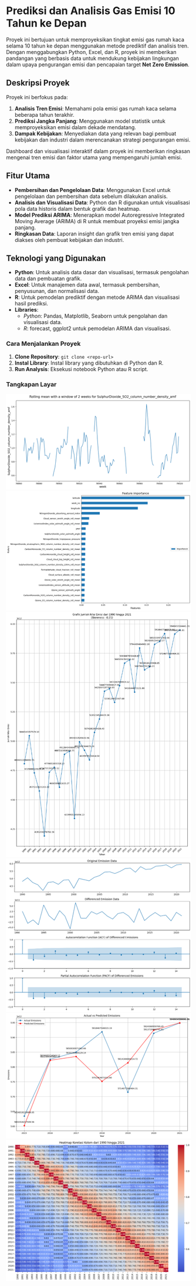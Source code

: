 # Prediksi dan Analisis Gas Emisi 10 Tahun ke Depan

Proyek ini bertujuan untuk memproyeksikan tingkat emisi gas rumah kaca selama 10 tahun ke depan menggunakan metode prediktif dan analisis tren. Dengan menggabungkan Python, Excel, dan R, proyek ini memberikan pandangan yang berbasis data untuk mendukung kebijakan lingkungan dalam upaya pengurangan emisi dan pencapaian target **Net Zero Emission**.

## Deskripsi Proyek
Proyek ini berfokus pada:
1. **Analisis Tren Emisi**: Memahami pola emisi gas rumah kaca selama beberapa tahun terakhir.
2. **Prediksi Jangka Panjang**: Menggunakan model statistik untuk memproyeksikan emisi dalam dekade mendatang.
3. **Dampak Kebijakan**: Menyediakan data yang relevan bagi pembuat kebijakan dan industri dalam merencanakan strategi pengurangan emisi.

Dashboard dan visualisasi interaktif dalam proyek ini memberikan ringkasan mengenai tren emisi dan faktor utama yang mempengaruhi jumlah emisi.

## Fitur Utama
- **Pembersihan dan Pengelolaan Data**: Menggunakan Excel untuk pengelolaan dan pembersihan data sebelum dilakukan analisis.
- **Analisis dan Visualisasi Data**: Python dan R digunakan untuk visualisasi pola data historis dalam bentuk grafik dan heatmap.
- **Model Prediksi ARIMA**: Menerapkan model Autoregressive Integrated Moving Average (ARIMA) di R untuk membuat proyeksi emisi jangka panjang.
- **Ringkasan Data**: Laporan insight dan grafik tren emisi yang dapat diakses oleh pembuat kebijakan dan industri.

## Teknologi yang Digunakan
- **Python**: Untuk analisis data dasar dan visualisasi, termasuk pengolahan data dan pembuatan grafik.
- **Excel**: Untuk manajemen data awal, termasuk pembersihan, penyusunan, dan normalisasi data.
- **R**: Untuk pemodelan prediktif dengan metode ARIMA dan visualisasi hasil prediksi.
- **Libraries**:
  - *Python*: Pandas, Matplotlib, Seaborn untuk pengolahan dan visualisasi data.
  - *R*: forecast, ggplot2 untuk pemodelan ARIMA dan visualisasi.

### Cara Menjalankan Proyek
1. **Clone Repository**: `git clone <repo-url>`
2. **Instal Library**: Instal library yang dibutuhkan di Python dan R.
3. **Run Analysis**: Eksekusi notebook Python atau R script.

### Tangkapan Layar
![Screenshot 1](images/Picture1.png)
![Screenshot 2](images/Picture2.png)
![Screenshot 3](images/Picture3.png)
![Screenshot 4](images/Picture4.png)
![Screenshot 5](images/Picture5.png)
![Screenshot 6](images/Picture6.png)
